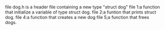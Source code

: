 file dog.h is a header file containing a new type "struct dog"
file 1:a function that initialize a variable of type struct dog.
file 2:a funtion that prints struct dog.
file 4:a function that creates a new dog
file 5;a function that frees dogs.